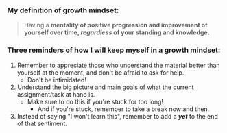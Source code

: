 ### My definition of growth mindset:
> Having a **mentality of positive progression and improvement of yourself over time, _regardless_ of your standing and knowledge.**

### Three reminders of how I will keep myself in a growth mindset:
1. Remember to appreciate those who understand the material better than yourself at the moment, and don't be afraid to ask for help. 
   - Don't be intimidated! 
2. Understand the big picture and main goals of what the current assignment/task at hand is. 
   - Make sure to do this if you're stuck for too long! 
     - And if you're stuck, remember to take a break now and then. 
3. Instead of saying "I won't learn this", remember to add a ***yet*** to the end of that sentiment. 
